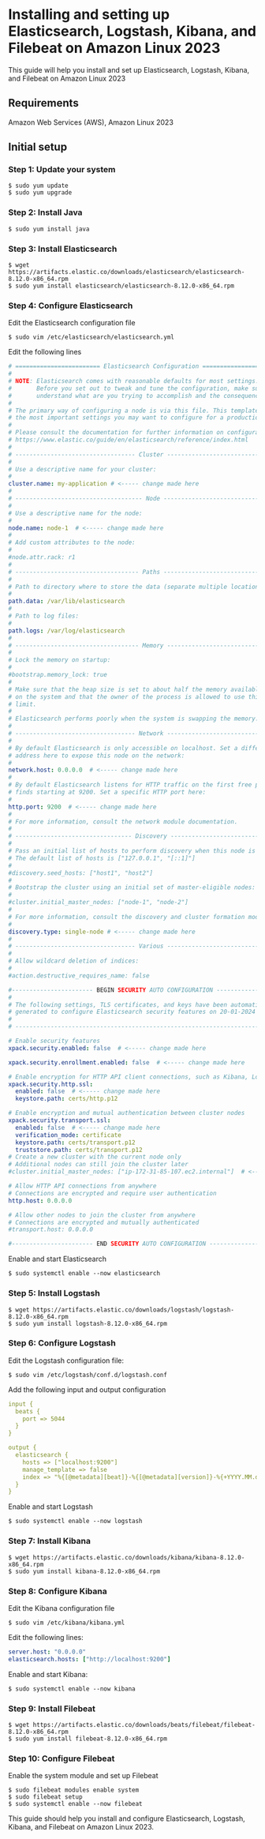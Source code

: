 # Installing and setting up Elasticsearch, Logstash, Kibana, and Filebeat on Amazon Linux 2023

This guide will help you install and set up Elasticsearch, Logstash, Kibana, and Filebeat on Amazon Linux 2023

## Requirements

Amazon Web Services (AWS), Amazon Linux 2023

## Initial setup

### Step 1: Update your system

```console
$ sudo yum update
$ sudo yum upgrade
```

### Step 2: Install Java

```console
$ sudo yum install java
```

### Step 3: Install Elasticsearch

```console
$ wget https://artifacts.elastic.co/downloads/elasticsearch/elasticsearch-8.12.0-x86_64.rpm
$ sudo yum install elasticsearch/elasticsearch-8.12.0-x86_64.rpm
```

### Step 4: Configure Elasticsearch

Edit the Elasticsearch configuration file

```console
$ sudo vim /etc/elasticsearch/elasticsearch.yml
```

Edit the following lines

```yml
# ======================== Elasticsearch Configuration =========================
#
# NOTE: Elasticsearch comes with reasonable defaults for most settings.
#       Before you set out to tweak and tune the configuration, make sure you
#       understand what are you trying to accomplish and the consequences.
#
# The primary way of configuring a node is via this file. This template lists
# the most important settings you may want to configure for a production cluster.
#
# Please consult the documentation for further information on configuration options:
# https://www.elastic.co/guide/en/elasticsearch/reference/index.html
#
# ---------------------------------- Cluster -----------------------------------
#
# Use a descriptive name for your cluster:
#
cluster.name: my-application # <----- change made here
#
# ------------------------------------ Node ------------------------------------
#
# Use a descriptive name for the node:
#
node.name: node-1  # <----- change made here
#
# Add custom attributes to the node:
#
#node.attr.rack: r1
#
# ----------------------------------- Paths ------------------------------------
#
# Path to directory where to store the data (separate multiple locations by comma):
#
path.data: /var/lib/elasticsearch
#
# Path to log files:
#
path.logs: /var/log/elasticsearch
#
# ----------------------------------- Memory -----------------------------------
#
# Lock the memory on startup:
#
#bootstrap.memory_lock: true
#
# Make sure that the heap size is set to about half the memory available
# on the system and that the owner of the process is allowed to use this
# limit.
#
# Elasticsearch performs poorly when the system is swapping the memory.
#
# ---------------------------------- Network -----------------------------------
#
# By default Elasticsearch is only accessible on localhost. Set a different
# address here to expose this node on the network:
#
network.host: 0.0.0.0  # <----- change made here
#
# By default Elasticsearch listens for HTTP traffic on the first free port it
# finds starting at 9200. Set a specific HTTP port here:
#
http.port: 9200  # <----- change made here
#
# For more information, consult the network module documentation.
#
# --------------------------------- Discovery ----------------------------------
#
# Pass an initial list of hosts to perform discovery when this node is started:
# The default list of hosts is ["127.0.0.1", "[::1]"]
#
#discovery.seed_hosts: ["host1", "host2"]
#
# Bootstrap the cluster using an initial set of master-eligible nodes:
#
#cluster.initial_master_nodes: ["node-1", "node-2"]
#
# For more information, consult the discovery and cluster formation module documentation.
#
discovery.type: single-node # <----- change made here
#
# ---------------------------------- Various -----------------------------------
#
# Allow wildcard deletion of indices:
#
#action.destructive_requires_name: false

#----------------------- BEGIN SECURITY AUTO CONFIGURATION -----------------------
#
# The following settings, TLS certificates, and keys have been automatically
# generated to configure Elasticsearch security features on 20-01-2024 14:20:22
#
# --------------------------------------------------------------------------------

# Enable security features
xpack.security.enabled: false  # <----- change made here

xpack.security.enrollment.enabled: false  # <----- change made here

# Enable encryption for HTTP API client connections, such as Kibana, Logstash, and Agents
xpack.security.http.ssl:
  enabled: false  # <----- change made here
  keystore.path: certs/http.p12

# Enable encryption and mutual authentication between cluster nodes
xpack.security.transport.ssl:
  enabled: false  # <----- change made here
  verification_mode: certificate
  keystore.path: certs/transport.p12
  truststore.path: certs/transport.p12
# Create a new cluster with the current node only
# Additional nodes can still join the cluster later
#cluster.initial_master_nodes: ["ip-172-31-85-107.ec2.internal"]  # <----- change made here

# Allow HTTP API connections from anywhere
# Connections are encrypted and require user authentication
http.host: 0.0.0.0

# Allow other nodes to join the cluster from anywhere
# Connections are encrypted and mutually authenticated
#transport.host: 0.0.0.0

#----------------------- END SECURITY AUTO CONFIGURATION -------------------------
```

Enable and start Elasticsearch

```console
$ sudo systemctl enable --now elasticsearch
```

### Step 5: Install Logstash

```console
$ wget https://artifacts.elastic.co/downloads/logstash/logstash-8.12.0-x86_64.rpm
$ sudo yum install logstash-8.12.0-x86_64.rpm
```

### Step 6: Configure Logstash
Edit the Logstash configuration file:

```console
$ sudo vim /etc/logstash/conf.d/logstash.conf
```

Add the following input and output configuration

```yml
input {
  beats {
    port => 5044
  }
}

output {
  elasticsearch {
    hosts => ["localhost:9200"]
    manage_template => false
    index => "%{[@metadata][beat]}-%{[@metadata][version]}-%{+YYYY.MM.dd}"
  }
}
```

Enable and start Logstash

```console
$ sudo systemctl enable --now logstash
```

### Step 7: Install Kibana

```console
$ wget https://artifacts.elastic.co/downloads/kibana/kibana-8.12.0-x86_64.rpm
$ sudo yum install kibana-8.12.0-x86_64.rpm
```

### Step 8: Configure Kibana
Edit the Kibana configuration file

```console
$ sudo vim /etc/kibana/kibana.yml
```

Edit the following lines:

```yml
server.host: "0.0.0.0" 
elasticsearch.hosts: ["http://localhost:9200"]
```

Enable and start Kibana:

```console
$ sudo systemctl enable --now kibana
```

### Step 9: Install Filebeat

```console
$ wget https://artifacts.elastic.co/downloads/beats/filebeat/filebeat-8.12.0-x86_64.rpm
$ sudo yum install filebeat-8.12.0-x86_64.rpm
```

### Step 10: Configure Filebeat
Enable the system module and set up Filebeat

```console
$ sudo filebeat modules enable system
$ sudo filebeat setup
$ sudo systemctl enable --now filebeat
```

This guide should help you install and configure Elasticsearch, Logstash, Kibana, and Filebeat on Amazon Linux 2023.
